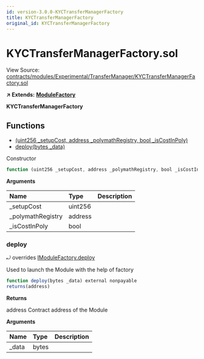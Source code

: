 ```yaml
---
id: version-3.0.0-KYCTransferManagerFactory
title: KYCTransferManagerFactory
original_id: KYCTransferManagerFactory
---
```


# KYCTransferManagerFactory.sol

View Source: [contracts/modules/Experimental/TransferManager/KYCTransferManagerFactory.sol](https://github.com/PolymathNetwork/polymath-core/tree/096ba240a927c98e1f1a182d2efee7c4c4c1dfc5/contracts/modules/Experimental/TransferManager/KYCTransferManagerFactory.sol)

**↗ Extends:** [**ModuleFactory**](https://github.com/PolymathNetwork/polymath-core/tree/096ba240a927c98e1f1a182d2efee7c4c4c1dfc5/docs/api/ModuleFactory.md)

**KYCTransferManagerFactory**

## Functions

* [\(uint256 \_setupCost, address \_polymathRegistry, bool \_isCostInPoly\)](kyctransfermanagerfactory.md)
* [deploy\(bytes \_data\)](kyctransfermanagerfactory.md#deploy)

Constructor

```javascript
function (uint256 _setupCost, address _polymathRegistry, bool _isCostInPoly) public nonpayable ModuleFactory
```

**Arguments**

| Name | Type | Description |
| :--- | :--- | :--- |
| \_setupCost | uint256 |  |
| \_polymathRegistry | address |  |
| \_isCostInPoly | bool |  |

### deploy

⤾ overrides [IModuleFactory.deploy](https://github.com/PolymathNetwork/polymath-core/tree/096ba240a927c98e1f1a182d2efee7c4c4c1dfc5/docs/api/IModuleFactory.md#deploy)

Used to launch the Module with the help of factory

```javascript
function deploy(bytes _data) external nonpayable
returns(address)
```

**Returns**

address Contract address of the Module

**Arguments**

| Name | Type | Description |
| :--- | :--- | :--- |
| \_data | bytes |  |


